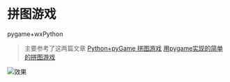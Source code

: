 # 拼图游戏

pygame+wxPython

>主要参考了这两篇文章
[Python+pyGame 拼图游戏](http://blog.csdn.net/guzhou_diaoke/article/details/8197186)
[用pygame实现的简单的拼图游戏](https://github.com/rio-2607/puzzle/blob/master/puzzle.py)

![效果](https://s1.ax1x.com/2018/01/12/pG0JW8.md.png)